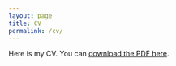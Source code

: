 ```yaml
---
layout: page
title: CV
permalink: /cv/
---
```


Here is my CV. You can [download the PDF here](https://drive.google.com/file/d/1CxtcSsPBSsJIAqw-mH986dI93GF8yXxB/view?usp=drive_link).

<!-- {% include embedpdf.html source="https://drive.google.com/file/d/1CxtcSsPBSsJIAqw-mH986dI93GF8yXxB/view?usp=sharing" width=100 height=800 %} -->


